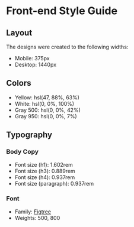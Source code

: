 # Front-end Style Guide

## Layout

The designs were created to the following widths:

- Mobile: 375px
- Desktop: 1440px



## Colors

- Yellow: hsl(47, 88%, 63%)
- White: hsl(0, 0%, 100%)
- Gray 500: hsl(0, 0%, 42%)
- Gray 950: hsl(0, 0%, 7%)

## Typography

### Body Copy

- Font size (h1): 1.602rem
- Font size (h3): 0.889rem
- Font size (h4): 0.937rem
- Font size (paragraph): 0.937rem



### Font

- Family: [Figtree](https://fonts.google.com/specimen/Figtree)
- Weights: 500, 800


